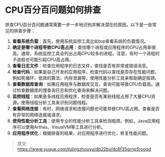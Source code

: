 # CPU百分百问题如何排查

排查CPU百分百问题通常需要一步一步地识别并解决潜在的原因。以下是一些常见的排查步骤：

1. **查看系统负载**：首先，使用系统监控工具比如top查看系统的负载情况。
2. **确定是哪个进程导致CPU高占用**：查找哪个进程或应用程序的CPU占用率很高。通常，系统监控工具会列出占用CPU较多的进程。注意，有时一个进程的子进程也可能引起CPU高占用。
3. **查看日志文件**：检查应用程序的日志文件，查找是否有异常或错误消息。
4. **检查代码**：如果是自己开发的应用程序，检查代码以查找是否存在性能问题，例如死循环、低效的算法、内存泄漏等。使用性能分析工具来帮助确定瓶颈。
5. **查看数据库查询**：如果应用程序与数据库交互，查询可能导致CPU负载高。通过检查数据库的慢查询日志和优化查询来解决问题。
6. **监控线程**：如果是多线程应用程序，检查是否有某些线程占用了大量CPU资源。使用线程分析工具来识别问题线程。
7. **查看网络连接**：有时，网络请求和连接问题也可能导致CPU高占用。查看是否有异常的网络连接或请求。
8. **使用性能分析工具**：使用专业的性能分析工具来检测瓶颈。例如，Java应用程序可以使用Arthas、VisualVM等工具进行分析。
9. **应用程序优化**：根据排查的结果，对应用程序进行优化，修复性能问题。


> 原文: <https://www.yuque.com/tulingzhouyu/db22bv/dc6f35grnp5rooqd>